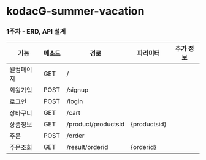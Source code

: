 # kodacG-summer-vacation

### 1주차 - ERD, API 설계

| 기능       | 메소드 | 경로               | 파라미터         | 추가 정보 |
|------------|--------|--------------------|------------------|-----------|
| 웰컴페이지 | GET    | /                  |                  |           |
| 회원가입   | POST   | /signup            |                  |           |
| 로그인     | POST   | /login             |                  |           |
| 장바구니   | GET    | /cart              |                  |           |
| 상품정보   | GET    | /product/productsid | {productsid}   |           |
| 주문       | POST   | /order             |                  |           |
| 주문조회   | GET    | /result/orderid  | {orderid}        |           |
